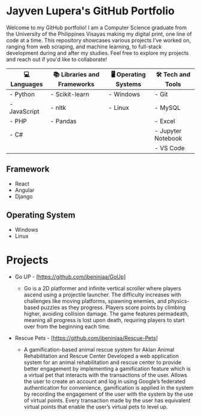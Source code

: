 # Jayven Lupera's GitHub Portfolio 

Welcome to my GitHub portfolio! I am a Computer Science graduate from the University of the Philippines Visayas making my digital print, one line of code at a time.  This repository showcases various projects I’ve worked on, ranging from web scraping, and machine learning, to full-stack development during and after my studies. Feel free to explore my projects and reach out if you'd like to collaborate!

| 💻 Languages   | 📚 Libraries and Frameworks | 🖥️ Operating Systems | 🛠️ Tech and Tools  |
|----------------|-----------------------------|----------------------|--------------------|
| - Python       | - Scikit-learn              | - Windows            | - Git              |
| - JavaScript   | - nltk                     | - Linux              | - MySQL            |
| - PHP          | - Pandas                      |                       | -    Excel         |
| - C#           |  |                        | - Jupyter Notebook       |
|                |  |                        | - VS Code              |

## Framework
- React
- Angular
- Django

## Operating System
- Windows
- Linux

# Projects
- Go UP - [https://github.com/jbeninjaa/GoUp]
  - Go is a 2D platformer and infinite vertical scroller where players ascend using a projectile launcher. The difficulty increases with challenges like moving platforms, spawning enemies, and physics-based puzzles as they progress. Players score points by climbing higher, avoiding collision damage. The game features permadeath, meaning all progress is lost upon death, requiring players to start over from the beginning each time.

- Rescue Pets - [https://github.com/jbeninjaa/Rescue-Pets]
  - A gamification-based animal rescue system for Aklan Animal Rehabilitation and Rescue Center
Developed a web application system for an animal rehabilitation and rescue center to provide better engagement by implementing a gamification feature which is a virtual pet that interacts with the transactions of the user. Allows the user to create an account and log in using Google’s federated authentication for convenience, gamification is applied in the system by recording the engagement of the user with the system by the use of virtual points. Every transaction made by the user has equivalent virtual points that enable the user’s virtual pets to level up.

